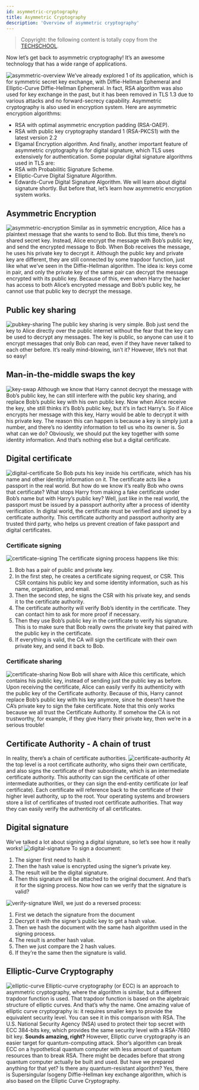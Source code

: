 ```yaml
---
id: asymmetric-cryptography
title: Asymmetric Cryptography
description: 'Overview of asymmetric cryptography'
---
```

> Copyright: the following content is totally copy from the [TECHSCHOOL](https://dev.to/techschoolguru/a-complete-overview-of-ssl-tls-and-its-cryptographic-system-36pd).

Now let’s get back to asymmetric cryptography! It’s an awesome technology that has a wide range of applications.

![asymmetric-overview](/docs/assets/Security/asymmetric-overview.png)
We’ve already explored 1 of its application, which is for symmetric secret key exchange, with Diffie-Hellman Ephemeral and Elliptic-Curve Diffie-Hellman Ephemeral.
In fact, RSA algorithm was also used for key exchange in the past, but it has been removed in TLS 1.3 due to various attacks and no forward-secrecy capability.
Asymmetric cryptography is also used in encryption system. Here are asymmetric encryption algorithms:
- RSA with optimal asymmetric encryption padding (RSA-OAEP).
- RSA with public key cryptography standard 1 (RSA-PKCS1) with the latest version 2.2
- Elgamal Encryption algorithm.
And finally, another important feature of asymmetric cryptography is for digital signature, which TLS uses extensively for authentication.
Some popular digital signature algorithms used in TLS are:
- RSA with Probabilitic Signature Scheme.
- Elliptic-Curve Digital Signature Algorithm.
- Edwards-Curve Digital Signature Algorithm.
We will learn about digital signature shortly. But before that, let’s learn how asymmetric encryption system works.
## Asymmetric Encryption
![asymmetric-encryption](/docs/assets/Security/asymmetric-encryption.png)
Similar as in symmetric encryption, Alice has a plaintext message that she wants to send to Bob.
But this time, there’s no shared secret key. Instead, Alice encrypt the message with Bob’s public key, and send the encrypted message to Bob.
When Bob receives the message, he uses his private key to decrypt it.
Although the public key and private key are different, they are still connected by some trapdoor function, just like what we’ve seen in the Diffie-Hellman algorithm.
The idea is: keys come in pair, and only the private key of the same pair can decrypt the message encrypted with its public key.
Because of this, even when Harry the hacker has access to both Alice’s encrypted message and Bob’s public key, he cannot use that public key to decrypt the message.

## Public key sharing
![pubkey-sharing](/docs/assets/Security/pubkey-sharing.png)
The public key sharing is very simple. Bob just send the key to Alice directly over the public internet without the fear that the key can be used to decrypt any messages.
The key is public, so anyone can use it to encrypt messages that only Bob can read, even if they have never talked to each other before. It’s really mind-blowing, isn’t it?
However, life’s not that so easy!

## Man-in-the-middle swaps the key
![key-swap](/docs/assets/Security/key-swap.png)
Although we know that Harry cannot decrypt the message with Bob’s public key, he can still interfere with the public key sharing, and replace Bob’s public key with his own public key.
Now when Alice receive the key, she still thinks it’s Bob’s public key, but it’s in fact Harry’s. So if Alice encrypts her message with this key, Harry would be able to decrypt it with his private key.
The reason this can happen is because a key is simply just a number, and there’s no identity information to tell us who its owner is.
So what can we do? Obviously, we should put the key together with some identity information. And that’s nothing else but a digital certificate.

## Digital certificate
![digital-certificate](/docs/assets/Security/digital-certificate.png)
So Bob puts his key inside his certificate, which has his name and other identity information on it. The certificate acts like a passport in the real world.
But how do we know it’s really Bob who owns that certificate? What stops Harry from making a fake certificate under Bob’s name but with Harry’s public key?
Well, just like in the real world, the passport must be issued by a passport authority after a process of identity verification. In digital world, the certificate must be verified and signed by a certificate authority.
This certificate authority and passport authority are trusted third party, who helps us prevent creation of fake passport and digital certificates.

### Certificate signing
![certificate-signing](/docs/assets/Security/certificate-signing.png)
The certificate signing process happens like this:
1. Bob has a pair of public and private key.
1. In the first step, he creates a certificate signing request, or CSR. This CSR contains his public key and some identity information, such as his name, organization, and email.
1. Then the second step, he signs the CSR with his private key, and sends it to the certificate authority.
1. The certificate authority will verify Bob’s identity in the certificate. They can contact him to ask for more proof if necessary.
1. Then they use Bob’s public key in the certificate to verify his signature. This is to make sure that Bob really owns the private key that paired with the public key in the certificate.
1. If everything is valid, the CA will sign the certificate with their own private key, and send it back to Bob.

### Certificate sharing
![certificate-sharing](/docs/assets/Security/certificate-sharing.png)
Now Bob will share with Alice this certificate, which contains his public key, instead of sending just the public key as before.
Upon receiving the certificate, Alice can easily verify its authenticity with the public key of the Certificate authority.
Because of this, Harry cannot replace Bob’s public key with his key anymore, since he doesn’t have the CA’s private key to sign the fake certificate.
Note that this only works because we all trust the Certificate Authority. If somehow the CA is not trustworthy, for example, if they give Harry their private key, then we’re in a serious trouble!

## Certificate Authority - A chain of trust
In reality, there’s a chain of certificate authorities.
![certificate-authority](/docs/assets/Security/certificate-authority.png)
At the top level is a root certificate authority, who signs their own certificate, and also signs the certificate of their subordinate, which is an intermediate certificate authority.
This authority can sign the certificate of other intermediate authorities, or they can sign the end-entity certificate (or leaf certificate).
Each certificate will reference back to the certificate of their higher level authority, up to the root.
Your operating systems and browsers store a list of certificates of trusted root certificate authorities. That way they can easily verify the authenticity of all certificates.

## Digital signature
We’ve talked a lot about signing a digital signature, so let’s see how it really works!
![digital-signature](/docs/assets/Security/digital-signature.png)
To sign a document:
1. The signer first need to hash it.
1. Then the hash value is encrypted using the signer’s private key.
1. The result will be the digital signature.
1. Then this signature will be attached to the original document.
And that’s it for the signing process. Now how can we verify that the signature is valid?

![verify-signature](/docs/assets/Security/verify-signature.png)
Well, we just do a reversed process:
1. First we detach the signature from the document
1. Decrypt it with the signer’s public key to get a hash value.
1. Then we hash the document with the same hash algorithm used in the signing process.
1. The result is another hash value.
1. Then we just compare the 2 hash values.
1. If they’re the same then the signature is valid.

## Elliptic-Curve Cryptography 
![elliptic-curve](/docs/assets/Security/elliptic-curve.png)
Elliptic-curve cryptography (or ECC) is an approach to asymmetric cryptography, where the algorithm is similar, but a different trapdoor function is used.
That trapdoor function is based on the algebraic structure of elliptic curves. And that’s why the name.
One amazing value of elliptic curve cryptography is: it requires smaller keys to provide the equivalent security level. You can see it in this comparison with RSA.
The U.S. National Security Agency (NSA) used to protect their top secret with ECC 384-bits key, which provides the same security level with a RSA-7680 bit key.
**Sounds amazing, right?**
However, Elliptic curve cryptography is an easier target for quantum-computing attack. Shor’s algorithm can break ECC on a hypothetical quantum computer with less amount of quantum resources than to break RSA.
There might be decades before that strong quantum computer actually be built and used. But have we prepared anything for that yet? Is there any quantum-resistant algorithm?
Yes, there is Supersingular Isogeny Diffie-Hellman key exchange algorithm, which is also based on the Elliptic Curve Cryptography.
